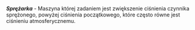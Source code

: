 ***Sprężarka*** - Maszyna której zadaniem jest zwiększenie ciśnienia czynnika sprężonego, powyżej ciśnienia początkowego, które często równe jest ciśnieniu atmosferycznemu.


